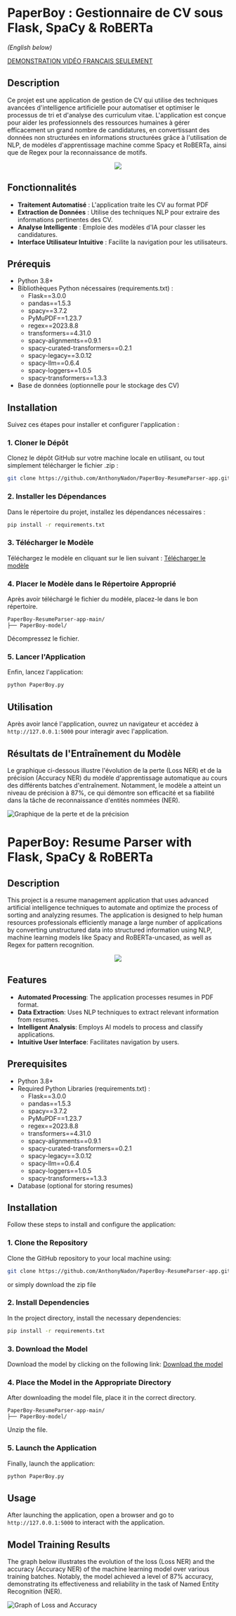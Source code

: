 # PaperBoy : Gestionnaire de CV sous Flask, SpaCy & RoBERTa
*(English below)*

[DEMONSTRATION VIDÉO FRANCAIS SEULEMENT](https://vimeo.com/897013235)

## Description
Ce projet est une application de gestion de CV qui utilise des techniques avancées d'intelligence artificielle pour automatiser et optimiser le processus de tri et d'analyse des curriculum vitae. L'application est conçue pour aider les professionnels des ressources humaines à gérer efficacement un grand nombre de candidatures, en convertissant des données non structurées en informations structurées grâce à l'utilisation de NLP, de modèles d'apprentissage machine comme Spacy et RoBERTa, ainsi que de Regex pour la reconnaissance de motifs.

<p align="center">
  <img src="https://i.postimg.cc/sxPLcRcs/ezgif-com-video-to-gif-converted-1.gif"/>
</p>


## Fonctionnalités
- **Traitement Automatisé** : L'application traite les CV au format PDF
- **Extraction de Données** : Utilise des techniques NLP pour extraire des informations pertinentes des CV.
- **Analyse Intelligente** : Emploie des modèles d'IA pour classer les candidatures.
- **Interface Utilisateur Intuitive** : Facilite la navigation pour les utilisateurs.

## Prérequis
- Python 3.8+
- Bibliothèques Python nécessaires (requirements.txt) :
  - Flask==3.0.0
  - pandas==1.5.3
  - spacy==3.7.2
  - PyMuPDF==1.23.7
  - regex==2023.8.8
  - transformers==4.31.0
  - spacy-alignments==0.9.1
  - spacy-curated-transformers==0.2.1
  - spacy-legacy==3.0.12
  - spacy-llm==0.6.4
  - spacy-loggers==1.0.5
  - spacy-transformers==1.3.3
- Base de données (optionnelle pour le stockage des CV)

## Installation

Suivez ces étapes pour installer et configurer l'application :

### 1. Cloner le Dépôt
Clonez le dépôt GitHub sur votre machine locale en utilisant, ou tout simplement télécharger le fichier .zip :
```bash
git clone https://github.com/AnthonyNadon/PaperBoy-ResumeParser-app.git
```

### 2. Installer les Dépendances
Dans le répertoire du projet, installez les dépendances nécessaires :
```bash
pip install -r requirements.txt
```

### 3. Télécharger le Modèle
Téléchargez le modèle en cliquant sur le lien suivant :
[Télécharger le modèle](https://drive.google.com/uc?export=download&id=1D3DCtKGzi33YQFQZ7lSANkdcTlzocb3H)

### 4. Placer le Modèle dans le Répertoire Approprié
Après avoir téléchargé le fichier du modèle, placez-le dans le bon répertoire.
```
PaperBoy-ResumeParser-app-main/
├── PaperBoy-model/
```
Décompressez le fichier.

### 5. Lancer l'Application
Enfin, lancez l'application:

```bash
python PaperBoy.py
```


## Utilisation
Après avoir lancé l'application, ouvrez un navigateur et accédez à `http://127.0.0.1:5000` pour interagir avec l'application.

## Résultats de l'Entraînement du Modèle

Le graphique ci-dessous illustre l'évolution de la perte (Loss NER) et de la précision (Accuracy NER) du modèle d'apprentissage automatique au cours des différents batches d'entraînement. Notamment, le modèle a atteint un niveau de précision à 87%, ce qui démontre son efficacité et sa fiabilité dans la tâche de reconnaissance d'entités nommées (NER).

![Graphique de la perte et de la précision](https://i.postimg.cc/cCv0HCM6/8cbdced2-c6ef-4b72-a03a-ae9ff8056b1d.png)


# PaperBoy: Resume Parser with Flask, SpaCy & RoBERTa

## Description
This project is a resume management application that uses advanced artificial intelligence techniques to automate and optimize the process of sorting and analyzing resumes. The application is designed to help human resources professionals efficiently manage a large number of applications by converting unstructured data into structured information using NLP, machine learning models like Spacy and RoBERTa-uncased, as well as Regex for pattern recognition.

<p align="center">
  <img src="https://i.postimg.cc/sxPLcRcs/ezgif-com-video-to-gif-converted-1.gif"/>
</p>


## Features
- **Automated Processing**: The application processes resumes in PDF format.
- **Data Extraction**: Uses NLP techniques to extract relevant information from resumes.
- **Intelligent Analysis**: Employs AI models to process and classify applications.
- **Intuitive User Interface**: Facilitates navigation by users.

## Prerequisites
- Python 3.8+
- Required Python Libraries (requirements.txt) :
  - Flask==3.0.0
  - pandas==1.5.3
  - spacy==3.7.2
  - PyMuPDF==1.23.7
  - regex==2023.8.8
  - transformers==4.31.0
  - spacy-alignments==0.9.1
  - spacy-curated-transformers==0.2.1
  - spacy-legacy==3.0.12
  - spacy-llm==0.6.4
  - spacy-loggers==1.0.5
  - spacy-transformers==1.3.3
- Database (optional for storing resumes)

## Installation

Follow these steps to install and configure the application:

### 1. Clone the Repository
Clone the GitHub repository to your local machine using:
```bash
git clone https://github.com/AnthonyNadon/PaperBoy-ResumeParser-app.git
```
or simply download the zip file

### 2. Install Dependencies
In the project directory, install the necessary dependencies:
```bash
pip install -r requirements.txt
```

### 3. Download the Model
Download the model by clicking on the following link:
[Download the model](https://drive.google.com/uc?export=download&id=1D3DCtKGzi33YQFQZ7lSANkdcTlzocb3H)

### 4. Place the Model in the Appropriate Directory
After downloading the model file, place it in the correct directory.
```
PaperBoy-ResumeParser-app-main/
├── PaperBoy-model/
```
Unzip the file.

### 5. Launch the Application
Finally, launch the application:

```bash
python PaperBoy.py
```

## Usage
After launching the application, open a browser and go to `http://127.0.0.1:5000` to interact with the application.

## Model Training Results

The graph below illustrates the evolution of the loss (Loss NER) and the accuracy (Accuracy NER) of the machine learning model over various training batches. Notably, the model achieved a level of 87% accuracy, demonstrating its effectiveness and reliability in the task of Named Entity Recognition (NER).

![Graph of Loss and Accuracy](https://i.postimg.cc/cCv0HCM6/8cbdced2-c6ef-4b72-a03a-ae9ff8056b1d.png)




